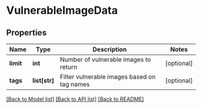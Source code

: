 # VulnerableImageData

## Properties
Name | Type | Description | Notes
------------ | ------------- | ------------- | -------------
**limit** | **int** | Number of vulnerable images to return | [optional] 
**tags** | **list[str]** | Filter vulnerable images based on tag names | [optional] 

[[Back to Model list]](../README.md#documentation-for-models) [[Back to API list]](../README.md#documentation-for-api-endpoints) [[Back to README]](../README.md)


